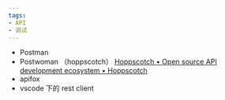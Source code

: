 ```yaml
---
tags:
- API
- 调试
---
```



- Postman
- Postwoman （hoppscotch） [Hoppscotch • Open source API development ecosystem • Hoppscotch](https://hoppscotch.io/)
- apifox
- vscode 下的 rest client
